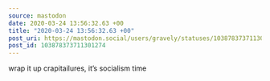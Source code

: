 ```yaml
---
source: mastodon
date: 2020-03-24 13:56:32.63 +00
title: "2020-03-24 13:56:32.63 +00"
post_uri: https://mastodon.social/users/gravely/statuses/103878373711301274
post_id: 103878373711301274
---
```

wrap it up crapitailures, it’s socialism time


